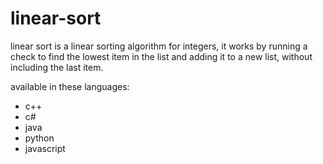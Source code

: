 # linear-sort
linear sort is a linear sorting algorithm for integers, it works by running a check to find the lowest item in the list and adding it to a new list, without including the last item.

available in these languages:
 - c++
 - c#
 - java
 - python
 - javascript
